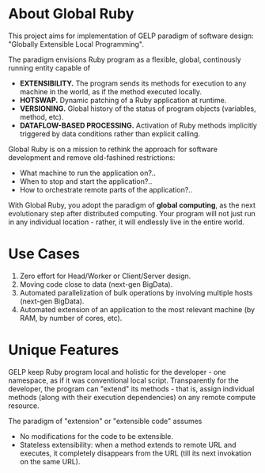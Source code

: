 # About Global Ruby

This project aims for implementation of GELP paradigm of software design: "Globally Extensible Local Programming".

The paradigm envisions Ruby program as a flexible, global, continously running entity capable of
* **EXTENSIBILITY.** The program sends its methods for execution to any machine in the world, as if the method executed locally.
* **HOTSWAP.** Dynamic patching of a Ruby application at runtime.
* **VERSIONING.** Global history of the status of program objects (variables, method, etc).
* **DATAFLOW-BASED PROCESSING.** Activation of Ruby methods implicitly triggered by data conditions rather than explicit calling.

Global Ruby is on a mission to rethink the approach for software development and remove old-fashined restrictions:
* What machine to run the application on?..
* When to stop and start the application?..
* How to orchestrate remote parts of the application?..

With Global Ruby, you adopt the paradigm of **global computing**, as the next evolutionary step after distributed computing. Your program will not just run in any individual location - rather, it will endlessly live in the entire world.

# Use Cases

1. Zero effort for Head/Worker or Client/Server design.
2. Moving code close to data (next-gen BigData).
3. Automated parallelization of bulk operations by involving multiple hosts (next-gen BigData).
4. Automated extension of an application to the most relevant machine (by RAM, by number of cores, etc).

# Unique Features

GELP keep Ruby program local and holistic for the developer - one namespace, as if it was conventional local script. Transparently for the developer, the program can "extend" its methods - that is, assign individual methods (along with their execution dependencies) on any remote compute resource.

The paradigm of "extension" or "extensible code" assumes
* No modifications for the code to be extensible.
* Stateless extensibility: when a method extends to remote URL and executes, it completely disappears from the URL (till its next invokation on the same URL).

